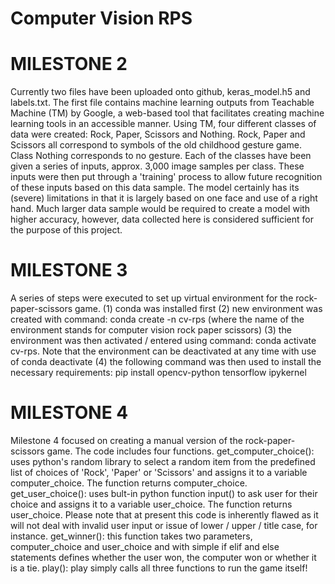 # Computer Vision RPS

# MILESTONE 2
Currently two files have been uploaded onto github, keras_model.h5 and labels.txt. The first file contains machine learning outputs from Teachable Machine (TM) by Google, a web-based tool that facilitates creating machine learning tools in an accessible manner. Using TM, four different classes of data were created: Rock, Paper, Scissors and Nothing. Rock, Paper and Scissors all correspond to symbols of the old childhood gesture game. Class Nothing corresponds to no gesture. Each of the classes have been given a series of inputs, approx. 3,000 image samples per class. These inputs were then put through a 'training' process to allow future recognition of these inputs based on this data sample. The model certainly has its (severe) limitations in that it is largely based on one face and use of a right hand. Much larger data sample would be required to create a model with higher accuracy, however, data collected here is considered sufficient for the purpose of this project.

# MILESTONE 3
A series of steps were executed to set up virtual environment for the rock-paper-scissors game. 
(1) conda was installed first
(2) new environment was created with command: conda create -n cv-rps (where the name of the environment stands for computer vision rock paper scissors)
(3) the environment was then activated / entered using command: conda activate cv-rps. Note that the environment can be deactivated at any time with use of conda deactivate
(4) the following command was then used to install the necessary requirements: pip install opencv-python tensorflow ipykernel 

# MILESTONE 4
Milestone 4 focused on creating a manual version of the rock-paper-scissors game. The code includes four functions.
get_computer_choice(): uses python's random library to select a random item from the predefined list of choices of 'Rock', 'Paper' or 'Scissors' and assigns it to a variable computer_choice. The function returns computer_choice.
get_user_choice(): uses bult-in python function input() to ask user for their choice and assigns it to a variable user_choice. The function returns user_choice. Please note that at present this code is inherently flawed as it will not deal with invalid user input or issue of lower / upper / title case, for instance.
get_winner(): this function takes two parameters, computer_choice and user_choice and with simple if elif and else statements defines whether the user won, the computer won or whether it is a tie.
play(): play simply calls all three functions to run the game itself!
